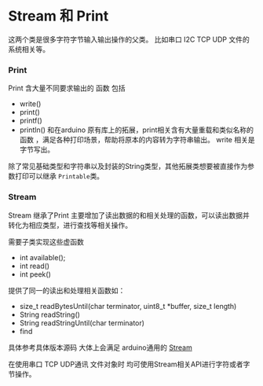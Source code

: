 # Stream 和 Print

这两个类是很多字符字节输入输出操作的父类。
比如串口 I2C TCP UDP 文件的系统相关等。

### Print
Print 含大量不同要求输出的 函数
包括
* write()
* print()
* printf()
* println()
和在arduino 原有库上的拓展，print相关含有大量重载和类似名称的函数 ，满足各种打印场景，帮助将原本的内容转为字符串输出。
write 相关是字节写出。

除了常见基础类型和字符串以及封装的String类型，其他拓展类想要被直接作为参数打印可以继承 `Printable`类。

### Stream
Stream 继承了Print 主要增加了读出数据的和相关处理的函数，可以读出数据并转化为相应类型，进行查找等相关操作。

需要子类实现这些虚函数
* int available();
* int read()
* int peek()

提供了同一的读出和处理相关函数如：

* size_t readBytesUntil(char terminator, uint8_t *buffer, size_t length)
* String readString()
* String readStringUntil(char terminator)
* find

具体参考具体版本源码 大体上会满足 arduino通用的 [Stream](https://www.arduino.cc/reference/en/language/functions/communication/serial/)

在使用串口 TCP UDP通讯 文件对象时 均可使用Stream相关API进行字符或者字节操作。